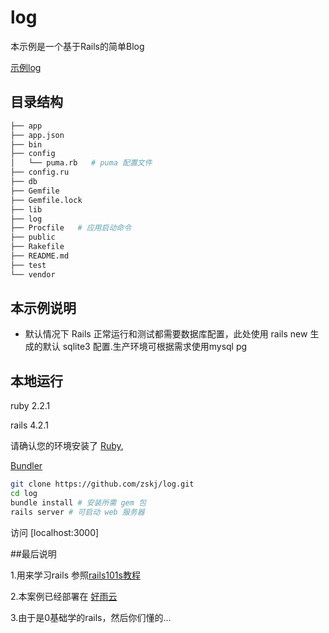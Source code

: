 # log 

本示例是一个基于Rails的简单Blog

[示例log](http://log.t-jfen.goodrain.net/)

## 目录结构

```bash
├── app
├── app.json
├── bin
├── config
│   └── puma.rb   # puma 配置文件
├── config.ru
├── db
├── Gemfile
├── Gemfile.lock
├── lib
├── log
├── Procfile   # 应用启动命令
├── public
├── Rakefile
├── README.md
├── test
└── vendor
```
## 本示例说明

- 默认情况下 Rails 正常运行和测试都需要数据库配置，此处使用 rails new 生成的默认 sqlite3 配置.生产环境可根据需求使用mysql pg


## 本地运行

ruby  2.2.1

rails 4.2.1

请确认您的环境安装了 
[Ruby](https://www.ruby-lang.org), 

[Bundler](http://bundler.io) 

```sh
git clone https://github.com/zskj/log.git
cd log
bundle install # 安装所需 gem 包
rails server # 可启动 web 服务器
```

访问 [localhost:3000]

##最后说明

1.用来学习rails 参照[rails101s教程](http://growth.xdite.net/courses/rails-101/)

2.本案例已经部署在 [好雨云](http://goodrain.com)

3.由于是0基础学的rails，然后你们懂的...






